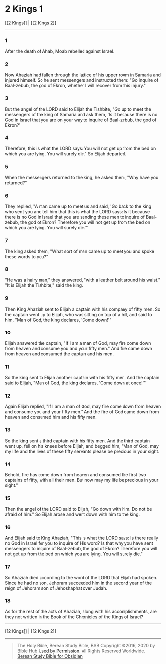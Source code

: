 # 2 Kings 1

[[2 Kings]] | [[2 Kings 2]]

---

### 1
After the death of Ahab, Moab rebelled against Israel.

### 2
Now Ahaziah had fallen through the lattice of his upper room in Samaria and injured himself. So he sent messengers and instructed them: "Go inquire of Baal-zebub, the god of Ekron, whether I will recover from this injury."

### 3
But the angel of the LORD said to Elijah the Tishbite, "Go up to meet the messengers of the king of Samaria and ask them, 'Is it because there is no God in Israel that you are on your way to inquire of Baal-zebub, the god of Ekron?'

### 4
Therefore, this is what the LORD says: You will not get up from the bed on which you are lying. You will surely die." So Elijah departed.

### 5
When the messengers returned to the king, he asked them, "Why have you returned?"

### 6
They replied, "A man came up to meet us and said, 'Go back to the king who sent you and tell him that this is what the LORD says: Is it because there is no God in Israel that you are sending these men to inquire of Baal-zebub, the god of Ekron? Therefore you will not get up from the bed on which you are lying. You will surely die.'"

### 7
The king asked them, "What sort of man came up to meet you and spoke these words to you?"

### 8
"He was a hairy man," they answered, "with a leather belt around his waist." "It is Elijah the Tishbite," said the king.

### 9
Then King Ahaziah sent to Elijah a captain with his company of fifty men. So the captain went up to Elijah, who was sitting on top of a hill, and said to him, "Man of God, the king declares, 'Come down!'"

### 10
Elijah answered the captain, "If I am a man of God, may fire come down from heaven and consume you and your fifty men." And fire came down from heaven and consumed the captain and his men.

### 11
So the king sent to Elijah another captain with his fifty men. And the captain said to Elijah, "Man of God, the king declares, 'Come down at once!'"

### 12
Again Elijah replied, "If I am a man of God, may fire come down from heaven and consume you and your fifty men." And the fire of God came down from heaven and consumed him and his fifty men.

### 13
So the king sent a third captain with his fifty men. And the third captain went up, fell on his knees before Elijah, and begged him, "Man of God, may my life and the lives of these fifty servants please be precious in your sight.

### 14
Behold, fire has come down from heaven and consumed the first two captains of fifty, with all their men. But now may my life be precious in your sight."

### 15
Then the angel of the LORD said to Elijah, "Go down with him. Do not be afraid of him." So Elijah arose and went down with him to the king.

### 16
And Elijah said to King Ahaziah, "This is what the LORD says: Is there really no God in Israel for you to inquire of His word? Is that why you have sent messengers to inquire of Baal-zebub, the god of Ekron? Therefore you will not get up from the bed on which you are lying. You will surely die."

### 17
So Ahaziah died according to the word of the LORD that Elijah had spoken. Since he had no son, Jehoram succeeded him in the second year of the reign of Jehoram son of Jehoshaphat over Judah.

### 18
As for the rest of the acts of Ahaziah, along with his accomplishments, are they not written in the Book of the Chronicles of the Kings of Israel?

---

[[2 Kings]] | [[2 Kings 2]]

---

> The Holy Bible, Berean Study Bible, BSB
> Copyright &copy;2016, 2020 by Bible Hub
> [Used by Permission](https://berean.bible/terms.htm). All Rights Reserved Worldwide.
> [Berean Study Bible for Obsidian](https://github.com/gapmiss/berean-study-bible-for-obsidian)</small>

